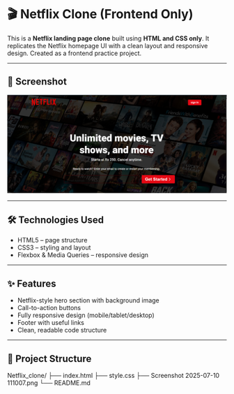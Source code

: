 # 🎬 Netflix Clone (Frontend Only)

This is a **Netflix landing page clone** built using **HTML and CSS only**. It replicates the Netflix homepage UI with a clean layout and responsive design. Created as a frontend practice project.

---

## 📸 Screenshot

![Netflix Clone Preview](https://github.com/sana-dev-code/Netflix_clone/raw/85031037723051b64b89dd05646ff92dba921e75/Screenshot%202025-07-10%20111007.png)

---

## 🛠️ Technologies Used

- HTML5 – page structure  
- CSS3 – styling and layout  
- Flexbox & Media Queries – responsive design

---

## ✨ Features

- Netflix-style hero section with background image
- Call-to-action buttons
- Fully responsive design (mobile/tablet/desktop)
- Footer with useful links
- Clean, readable code structure

---

## 📁 Project Structure
Netflix_clone/
             ├── index.html
             ├── style.css
             ├── Screenshot 2025-07-10 111007.png
             └── README.md




